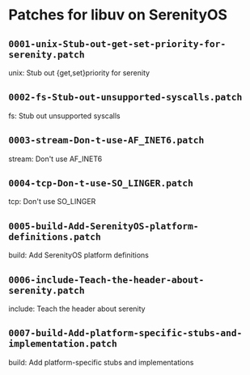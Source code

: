 # Patches for libuv on SerenityOS

## `0001-unix-Stub-out-get-set-priority-for-serenity.patch`

unix: Stub out {get,set}priority for serenity


## `0002-fs-Stub-out-unsupported-syscalls.patch`

fs: Stub out unsupported syscalls


## `0003-stream-Don-t-use-AF_INET6.patch`

stream: Don't use AF_INET6


## `0004-tcp-Don-t-use-SO_LINGER.patch`

tcp: Don't use SO_LINGER


## `0005-build-Add-SerenityOS-platform-definitions.patch`

build: Add SerenityOS platform definitions


## `0006-include-Teach-the-header-about-serenity.patch`

include: Teach the header about serenity


## `0007-build-Add-platform-specific-stubs-and-implementation.patch`

build: Add platform-specific stubs and implementations


